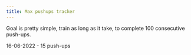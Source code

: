 ```yaml
---
title: Max pushups tracker
---
```


Goal is pretty simple, train as long as it take, to complete 100 consecutive push-ups.

16-06-2022 - 15 push-ups